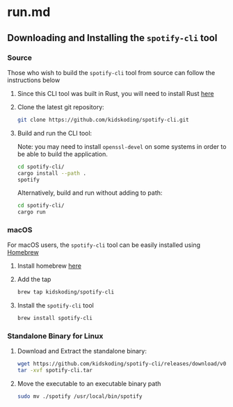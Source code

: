 # run.md 

## Downloading and Installing the `spotify-cli` tool

### Source

Those who wish to build the `spotify-cli` tool from source can follow the instructions below

1. Since this CLI tool was built in Rust, you will need to install Rust [here](https://rustup.rs/)
2. Clone the latest git repository:

   ```sh
   git clone https://github.com/kidskoding/spotify-cli.git
   ```

3. Build and run the CLI tool:

   Note: you may need to install `openssl-devel` on some systems in order to be able to build the application.

   ```sh
   cd spotify-cli/
   cargo install --path .
   spotify
   ```

   Alternatively, build and run without adding to path:

   ```sh
   cd spotify-cli/
   cargo run
   ```

### macOS

For macOS users, the `spotify-cli` tool can be easily installed using [Homebrew](https://brew.sh/)

1. Install homebrew [here](https://brew.sh/)
2. Add the tap

   ```sh
   brew tap kidskoding/spotify-cli
   ```

3. Install the `spotify-cli` tool

   ```sh
   brew install spotify-cli
   ```

### Standalone Binary for Linux

1. Download and Extract the standalone binary:

   ```sh
   wget https://github.com/kidskoding/spotify-cli/releases/download/v0.1.3-alpha/spotify-cli.tar
   tar -xvf spotify-cli.tar
   ```

2. Move the executable to an executable binary path

   ```sh
   sudo mv ./spotify /usr/local/bin/spotify
   ```
